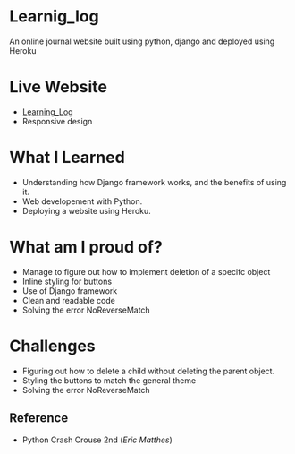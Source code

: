 # Learnig_log
An online journal website built using python, django and deployed using Heroku

# Live Website
 - [Learning_Log](https://learning-log-journal.herokuapp.com/)
 - Responsive design

# What I Learned
 - Understanding how Django framework works, and the benefits of using it.
 - Web developement with Python.
 - Deploying a website using Heroku.

# What am I proud of?
 - Manage to figure out how to implement deletion of a specifc object
 - Inline styling for buttons
 - Use of Django framework
 - Clean and readable code
 - Solving the error NoReverseMatch

# Challenges
 - Figuring out how to delete a child without deleting the parent object.
 - Styling the buttons to match the general theme
 - Solving the error NoReverseMatch

## Reference
 - Python Crash Crouse 2nd (*Eric Matthes*)

